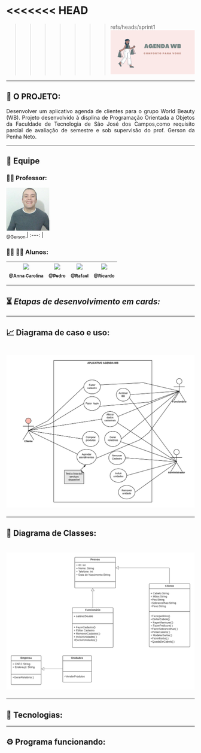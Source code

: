 <<<<<<< HEAD
=======

>>>>>>> refs/heads/sprint1
![Alt Text](https://github.com/developersapi/WB_POO/blob/sprint1/agendawp.png)

--------------------------------------------------------------------------------------------------------------------
## :microscope: O PROJETO: 

<p align="justify"> Desenvolver um aplicativo agenda de clientes para o grupo World Beauty (WB). Projeto desenvolvido à displina de Programação Orientada a Objetos da Faculdade de Tecnologia de São José dos Campos,como requisito parcial  de avaliação de semestre e sob supervisão do prof. Gerson da Penha Neto.</p>


--------------------------------------------------------------------------------------------------------------------
## 	:handshake: Equipe

### :mage_man: Professor:

[<img src="https://github.com/developersapi/WB_POO/blob/main/gerson.jpeg" width=115 > <br> <sub> @Gerson  </sub>](https://github.com/gerson-pn)
| :---: |

### :technologist: :man_technologist: Alunos:

[<img src="https://github.com/developersapi/LMSApp/blob/main/ana.jpeg" width=115 > <br> <sub> @Anna Carolina  </sub>](https://github.com/AnnaCMendes)| [<img src="https://github.com/developersapi/LMSApp/blob/main/pedrofs.jpg" width=115 > <br> <sub> @Pedro </sub>](https://github.com/PedroSilva201) | [<img src="https://github.com/developersapi/LMSApp/blob/main/rafael.jpeg" width=115 > <br> <sub> @Rafael </sub>](https://github.com/rafaeldossper)| [<img src="https://github.com/developersapi/LMSApp/blob/main/ricardofoto.jpg" width=115 > <br> <sub> @Ricardo </sub>](https://github.com/RicardoSousaPaiva) 
 | :---: |:---:|:---:|:---:|


--------------------------------------------------------------------------------------------------------------------

## :hourglass_flowing_sand: **_Etapas de desenvolvimento em cards:_**

--------------------------------------------------------------------------------------------------------------------

## :chart_with_upwards_trend: Diagrama de caso e uso:

## <h1 align="center"> ![](https://github.com/developersapi/WB_POO/blob/main/Caso%20de%20Uso%20UML.png) </h1> 

--------------------------------------------------------------------------------------------------------------------

## :tea: Diagrama de Classes:

## <h1 align="center"> ![](https://github.com/developersapi/WB_POO/blob/sprint1/Diagrama%20de%20classes.png) </h1> 

--------------------------------------------------------------------------------------------------------------------

## :rocket: Tecnologias:

--------------------------------------------------------------------------------------------------------------------

## :gear: Programa funcionando:
